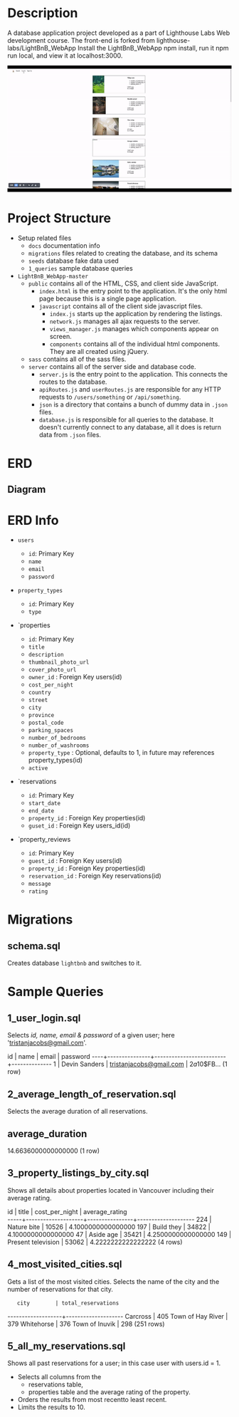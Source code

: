 # Description

A database application project developed as a part of Lighthouse Labs Web development course. The front-end is forked from lighthouse-labs/LightBnB_WebApp Install the LightBnB_WebApp npm install, run it npm run local, and view it at localhost:3000.

![webpage usage example](https://github.com/william-li0128/LightBnB/blob/main/docs/LightBnB_sample.gif?raw=true)

# Project Structure
* Setup related files
  * `docs` documentation info
  * `migrations` files related to creating the database, and its schema
  * `seeds` database fake data used
  * `1_queries` sample database queries
* `LightBnB_WebApp-master`
  * `public` contains all of the HTML, CSS, and client side JavaScript. 
    * `index.html` is the entry point to the application. It's the only html page because this is a single page application.
    * `javascript` contains all of the client side javascript files.
      * `index.js` starts up the application by rendering the listings.
      * `network.js` manages all ajax requests to the server.
      * `views_manager.js` manages which components appear on screen.
      * `components` contains all of the individual html components. They are all created using jQuery.
  * `sass` contains all of the sass files. 
  * `server` contains all of the server side and database code.
    * `server.js` is the entry point to the application. This connects the routes to the database.
    * `apiRoutes.js` and `userRoutes.js` are responsible for any HTTP requests to `/users/something` or `/api/something`. 
    * `json` is a directory that contains a bunch of dummy data in `.json` files.
    * `database.js` is responsible for all queries to the database. It doesn't currently connect to any database, all it does is return data from `.json` files.

# ERD
## Diagram

# ERD Info
* `users`
  * `id`: Primary Key
  * `name`
  * `email`
  * `password`

* `property_types`
  * `id`: Primary Key
  * `type`

* `properties
  * `id`: Primary Key
  * `title`
  * `description`
  * `thumbnail_photo_url`
  * `cover_photo_url`
  * `owner_id` : Foreign Key users(id)
  * `cost_per_night`
  * `country`
  * `street`
  * `city`
  * `province`
  * `postal_code`
  * `parking_spaces`
  * `number_of_bedrooms`
  * `number_of_washrooms`
  * `property_type` : Optional, defaults to 1, in future may references property_types(id)
  * `active`

* `reservations
  * `id`: Primary Key
  * `start_date`
  * `end_date`
  * `property_id` : Foreign Key properties(id)
  * `guset_id` : Foreign Key users_id(id)

* `property_reviews
  * `id`: Primary Key
  * `guest_id` : Foreign Key users(id)
  * `property_id` : Foreign Key properties(id)
  * `reservation_id` : Foreign Key reservations(id)
  * `message`
  * `rating`

# Migrations
## schema.sql
Creates database `lightbnb` and switches to it.

# Sample Queries
## 1_user_login.sql
Selects *id, name, email & password* of a given user; here 'tristanjacobs@gmail.com'.

 id |     name      |          email          |   password
----+---------------+-------------------------+--------------
  1 | Devin Sanders | tristanjacobs@gmail.com |  $2a$10$FB...
(1 row)

## 2_average_length_of_reservation.sql
Selects the average duration of all reservations.

  average_duration   
---------------------
 14.6636000000000000
(1 row)

## 3_property_listings_by_city.sql
Shows all details about properties located in Vancouver including their average rating.

 id  |       title        | cost_per_night |   average_rating   
-----+--------------------+----------------+--------------------
 224 | Nature bite        |          10526 | 4.1000000000000000
 197 | Build they         |          34822 | 4.1000000000000000
  47 | Aside age          |          35421 | 4.2500000000000000
 149 | Present television |          53062 | 4.2222222222222222
(4 rows)

## 4_most_visited_cities.sql
Gets a list of the most visited cities. Selects the name of the city and the number of reservations for that city.

       city        | total_reservations 
-------------------+--------------------
 Carcross          |                405
 Town of Hay River |                379
 Whitehorse        |                376
 Town of Inuvik    |                298
 (251 rows)

## 5_all_my_reservations.sql
Shows all past reservations for a user; in this case user with users.id = 1.

- Selects all columns from the
  - reservations table,
  - properties table and the average rating of the property.
- Orders the results from most recentto least recent.
- Limits the results to 10.